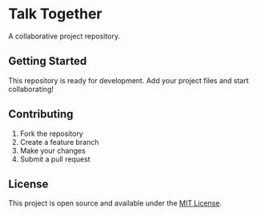 # Talk Together

A collaborative project repository.

## Getting Started

This repository is ready for development. Add your project files and start collaborating!

## Contributing

1. Fork the repository
2. Create a feature branch
3. Make your changes
4. Submit a pull request

## License

This project is open source and available under the [MIT License](LICENSE). 